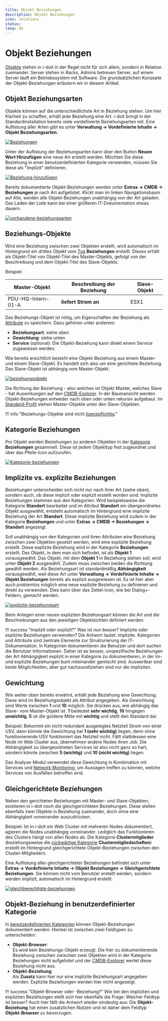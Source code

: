 ```yaml
---
title: Objekt Beziehungen
description: Objekt Beziehungen
icon: relations
status:
lang: de
---
```


# Objekt Beziehungen

[Objekte](struktur-it-dokumentation.md) stehen in i-doit in der Regel nicht für sich allein, sondern in Relation zueinander. Server stehen in Racks, Admins betreuen Server, auf einem Server läuft ein Betriebssystem mit Software. Die grundsätzlichen Konzepte der Objekt-Beziehungen erläutern wir in diesem Artikel.

## Objekt Beziehungsarten

Objekte können auf die unterschiedlichste Art in Beziehung stehen. Um hier Klarheit zu schaffen, erhält jede Beziehung eine Art. i-doit bringt in der Standardinstallation bereits viele vordefinierte Beziehungsarten mit. Eine Auflistung aller Arten gibt es unter **Verwaltung → Vordefinierte Inhalte → Objekt Beziehungsarten**.

[![Beziehungen](../assets/images/de/grundlagen/objekt-beziehungen/1-ob.png)](../assets/images/de/grundlagen/objekt-beziehungen/1-ob.png)

Unter der Auflistung der Beziehungsarten kann über den Button **Neuen Wert Hinzufügen** eine neue Art erstellt werden. Möchten Sie diese Beziehung in einer benutzerdefinierten Kategorie verwenden, müssen Sie diese als "Implizit" definieren.

[![Beziehung-hinzufügen](../assets/images/de/grundlagen/objekt-beziehungen/2-ob.png)](../assets/images/de/grundlagen/objekt-beziehungen/2-ob.png)

Bereits dokumentierte Objekt-Beziehungen werden unter **Extras → CMDB → Beziehungen** je nach Art aufgelistet. Klickt man im linken Navigationsbaum auf Alle, werden alle Objekt-Beziehungen unabhängig von der Art geladen. Das Laden der Liste kann bei einer größeren IT-Dokumentation etwas dauern.

[![vorhandene-beziehungsarten](../assets/images/de/grundlagen/objekt-beziehungen/3-ob.png)](../assets/images/de/grundlagen/objekt-beziehungen/3-ob.png)

## Beziehungs-Objekte

Wird eine Beziehung zwischen zwei Objekten erstellt, wird automatisch im Hintergrund ein drittes Objekt vom [Typ](struktur-it-dokumentation.md) **Beziehungen** erstellt. Dieses erhält als Objekt-Titel von Objekt-Titel des Master-Objekts, gefolgt von der Beschreibung und dem Objekt-Titel des Slave-Objekts.

Beispiel:

| Master-Objekt      | Beschreibung der Beziehung | Slave-Objekt |
| ------------------ | -------------------------- | ------------ |
| PDU-HQ-Intern-01-A | **liefert Strom an**       | ESX1         |

Das Beziehungs-Objekt ist nötig, um Eigenschaften der Beziehung als [Attribute](struktur-it-dokumentation.md) zu speichern. Dazu gehören unter anderem:

-   **Beziehungsart**: siehe oben
-   **Gewichtung**: siehe unten
-   **Service** (optional): Die Objekt-Beziehung kann direkt einem Service zugewiesen werden.

Wie bereits ersichtlich besteht eine Objekt-Beziehung aus einem Master- und einem Slave-Objekt. Es handelt sich also um eine gerichtete Beziehung. Das Slave-Objekt ist abhängig vom Master-Objekt.

[![beziehungsobjekt](../assets/images/de/grundlagen/objekt-beziehungen/4-ob.png)](../assets/images/de/grundlagen/objekt-beziehungen/4-ob.png)

Die Richtung der Beziehung - also welches ist Objekt Master, welches Slave - hat Auswirkungen auf den [CMDB-Explorer](../auswertungen/cmdb-explorer/index.md). In der Baumansicht werden Objekt-Beziehungen entweder nach oben oder unten rekursiv aufgebaut. Im [Standard-Profil](../auswertungen/cmdb-explorer/profile-im-cmdb-explorer.md) stehen Master-Objekte unter den Slave-Objekten.

!!! info "Beziehungs-Objekte sind nicht [lizenzpflichtig](../wartung-und-betrieb/lizenz-aktivieren.md)."

## Kategorie Beziehungen

Pro Objekt werden Beziehungen zu anderen Objekten in der [Kategorie](struktur-it-dokumentation.md) **Beziehungen** gesammelt. Diese ist jedem Objekttyp fest zugeordnet und über das Pfeile-Icon aufzurufen.

[![Kategorie-beziehungen](../assets/images/de/grundlagen/objekt-beziehungen/5-ob.png)](../assets/images/de/grundlagen/objekt-beziehungen/5-ob.png)

## Implizite vs. explizite Beziehungen

Beziehungen unterscheiden sich nicht nur nach ihrer Art (siehe oben), sondern auch, ob diese implizit oder explizit erstellt worden sind. Implizite Beziehungen stammen aus den Kategorien. Wird beispielsweise die Kategorie **Standort** bearbeitet und im Attribut **Standort** ein übergeordnetes Objekt ausgewählt, entsteht automatisch im Hintergrund eine implizite Beziehung der Art **Standort**. Diese implizite Beziehung wird zudem in der Kategorie **Beziehungen** und unter **Extras → CMDB → Beziehungen → Standort** angezeigt.

Soll unabhängig von den Kategorien und ihren Attributen eine Beziehung zwischen zwei Objekten gesetzt werden, wird eine explizite Beziehung erstellt. Diese explizite Beziehung wird in der Kategorie **Beziehungen** erstellt. Das Objekt, in dem man sich befindet, ist als **Objekt 1** vorausgewählt. Das Objekt, mit dem **Objekt 1** in Beziehung stehen soll, wird unter **Objekt 2** ausgewählt. Zudem muss zwischen beiden die Richtung gewählt werden. Als Beziehungsart ist standardmäßig **Abhängigkeit** vorausgewählt, weil diese Art unter **Verwaltung → Vordefinierte Inhalte → Objekt Beziehungen** bereits als explizit ausgewiesen ist. Es ist hier aber auch problemlos möglich eine neue explizite Beziehung zu definieren und direkt zu verwenden. Dies kann über das Zettel-Icon, wie bei Dialog+-Feldern, gemacht werden.

[![explizite-beziehungsart](../assets/images/de/grundlagen/objekt-beziehungen/6-ob.png)](../assets/images/de/grundlagen/objekt-beziehungen/6-ob.png)

Beim Anlegen einer neuen expliziten Beziehungsart können die Art und die Beschreibungen aus den jeweiligen Objektsichten definiert werden.

!!! success "Implizit oder explizit?"
    Was ist nun besser? Implizite oder explizite Beziehungen verwenden? Die Antwort lautet: implizite. Kategorien und Attribute sind zentrale Elemente zur Strukturierung der IT-Dokumentation. In Kategorien dokumentieren die Benutzer und dort suchen die Benutzer Informationen. Daher ist es besser, unspezifische Beziehungen der Art Abhängigkeit explizit in einer Kategorie zu dokumentieren, in der im- und explizite Beziehungen bunt miteinander gemischt sind. Auswertbar sind beide Möglichkeiten, aber gut nachzuvollziehen sind nur die impliziten.

## Gewichtung

Wie weiter oben bereits erwähnt, erhält jede Beziehung eine Gewichtung. Diese wird im Beziehungsobjekt als Attribut angegeben. Als Gewichtung sind Werte zwischen **1** und **10** möglich. Sie drücken aus, wie abhängig das Slave- vom Master-Objekt ist. **1** bedeutet **sehr wichtig**, **10** hingegen **unwichtig**, **5** ist die goldene Mitte mit **wichtig** und stellt den Standard dar.

Beispiel: Bekommt ein nicht redundant ausgelegtes Netzteil Strom von einer USV, dann könnte die Gewichtung bei **1 (sehr wichtig)** liegen, denn ohne funktionierende USV funktioniert das Netzteil nicht. Fällt stattdessen eine Node im Web Cluster aus, übernehmen andere Nodes ihren Job. Die Abhängigkeit zu übergeordneten Services ist also nicht ganz so hart, sondern könnte zwischen **5 (wichtig)** und **10 (nicht wichtig)** liegen.

Das Analyse-Modul verwendet diese Gewichtung in Kombination mit Services und [Network Monitoring](../automatisierung-und-integration/network-monitoring/index.md), um Aussagen treffen zu können, welche Services von Ausfällen betroffen sind.

## Gleichgerichtete Beziehungen

Neben den gerichteten Beziehungen mit Master- und Slave-Objekten, existieren in i-doit noch die gleichgerichteten Beziehungen. Diese stellen ebenfalls zwei Objekte in Beziehung zueinander, doch ohne eine Abhängigkeit voneinander auszudrücken.

Beispiel: Ist in i-doit ein Web Cluster mit mehreren Nodes dokumentiert, agieren die Nodes unabhängig voneinander. Lediglich das Funktionieren des Clusters hängt von allen Nodes ab. Die Kategorie **Clustermitglieder** (beziehungsweise die [rückwärtige Kategorie](struktur-it-dokumentation.md) **Clustermitgliedschaften**) erstellt im Hintergrund gleichgerichtete Objekt-Beziehungen zwischen den Cluster-Mitgliedern.

Eine Auflistung aller gleichgerichteter Beziehungen befindet sich unter **Extras → Vordefinierte Inhalte → Objekt Beziehungen → Gleichgerichtete Beziehungen**. Sie können nicht vom Benutzer erstellt werden, sondern werden implizit, automatisch im Hintergrund erstellt.

[![gleichberechtigte-beziehungen](../assets/images/de/grundlagen/objekt-beziehungen/7-ob.png)](../assets/images/de/grundlagen/objekt-beziehungen/7-ob.png)

## Objekt-Beziehung in benutzerdefinierter Kategorie

In [benutzerdefinierten Kategorien](benutzerdefinierte-kategorien.md) können Objekt-Beziehungen dokumentiert werden. Hierbei ist zwischen zwei Feldtypen zu unterscheiden:

-   **Objekt-Browser**:<br> Es wird kein Beziehungs-Objekt erzeugt. Die hier zu dokumentierende Beziehung zwischen zwischen zwei Objekten wird in der Kategorie Beziehungen nicht aufgelistet und der [CMDB-Explorer](../auswertungen/cmdb-explorer/index.md) wertet diese Beziehung nicht aus.
-   **Objekt-Beziehung**:<br> Als **Zusatz** kann hier nur eine implizite Beziehungsart angegeben werden. Explizite Beziehungen werden hier nicht angezeigt.

!!! success "Objekt-Browser oder -Beziehung?"
    Wie bei den impliziten und expliziten Beziehungen stellt sich hier ebenfalls die Frage: Welcher Feldtyp ist besser? Auch hier fällt die Antwort wieder eindeutig aus: Die **Objekt-Beziehung** hat einen zusätzlichen Nutzen und ist daher dem Feldtyp **Objekt-Browser** zu bevorzugen.

